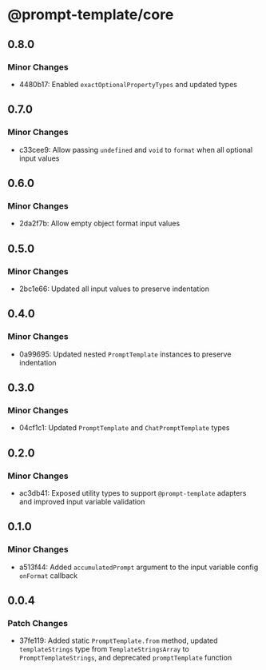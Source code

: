 # @prompt-template/core

## 0.8.0

### Minor Changes

- 4480b17: Enabled `exactOptionalPropertyTypes` and updated types

## 0.7.0

### Minor Changes

- c33cee9: Allow passing `undefined` and `void` to `format` when all optional input values

## 0.6.0

### Minor Changes

- 2da2f7b: Allow empty object format input values

## 0.5.0

### Minor Changes

- 2bc1e66: Updated all input values to preserve indentation

## 0.4.0

### Minor Changes

- 0a99695: Updated nested `PromptTemplate` instances to preserve indentation

## 0.3.0

### Minor Changes

- 04cf1c1: Updated `PromptTemplate` and `ChatPromptTemplate` types

## 0.2.0

### Minor Changes

- ac3db41: Exposed utility types to support `@prompt-template` adapters and improved input variable validation

## 0.1.0

### Minor Changes

- a513f44: Added `accumulatedPrompt` argument to the input variable config `onFormat` callback

## 0.0.4

### Patch Changes

- 37fe119: Added static `PromptTemplate.from` method, updated `templateStrings` type from `TemplateStringsArray` to `PromptTemplateStrings`, and deprecated `promptTemplate` function
